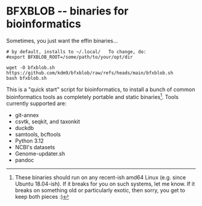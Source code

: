 # BFXBLOB -- binaries for bioinformatics

Sometimes, you just want the effin binaries...

```
# by default, installs to ~/.local/   To change, do:
#export BFXBLOB_ROOT=/some/path/to/your/opt/dir 

wget -O bfxblob.sh https://github.com/kdm9/bfxblob/raw/refs/heads/main/bfxblob.sh
bash bfxblob.sh
```

This is a "quick start" script for bioinformatics, to install a bunch of common bioinformatics tools as completely portable and static binaries[^1]. Tools currently supported are:

- git-annex
- csvtk, seqkit, and taxonkit
- duckdb
- samtools, bcftools
- Python 3.12
- NCBI's datasets
- Genome-updater.sh
- pandoc


[^1]: These binaries should run on any recent-ish amd64 Linux (e.g. since Ubuntu 18.04-ish). If it breaks for you on such systems, let me know. If it breaks on something old or particularly exotic, then sorry, you get to keep both pieces :)
